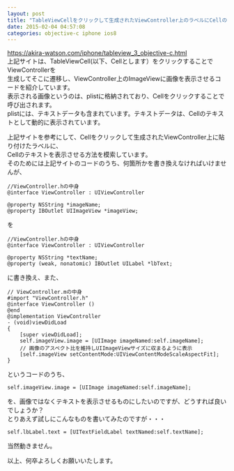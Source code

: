 ```yaml
---
layout: post
title: "TableViewCellをクリックして生成されたViewController上のラベルにCellのテキストを表示させる方法"
date: 2015-02-04 04:57:08
categories: objective-c iphone ios8
---
```

<p><a href="https://akira-watson.com/iphone/tableview_3_objective-c.html" rel="nofollow">https://akira-watson.com/iphone/tableview_3_objective-c.html</a> <br>
上記サイトは、TableViewCell(以下、Cellとします）をクリックすることでViewControllerを <br>
生成してそこに遷移し、ViewController上のImageViewに画像を表示させるコードを紹介しています。 <br>
表示される画像というのは、plistに格納されており、Cellをクリックすることで呼び出されます。 <br>
plistには、テキストデータも含まれています。テキストデータは、Cellのテキストとして動的に表示されています。 </p>

<p>上記サイトを参考にして、Cellをクリックして生成されたViewController上に貼り付けたラベルに、 <br>
Cellのテキストを表示させる方法を模索しています。 <br>
そのためには上記サイトのコードのうち、何箇所かを書き換えなければいけませんが、 </p>

<pre><code>//ViewController.hの中身
@interface ViewController : UIViewController

@property NSString *imageName;
@property IBOutlet UIImageView *imageView;
</code></pre>

<p>を </p>

<pre><code>//ViewController.hの中身
@interface ViewController : UIViewController

@property NSString *textName;
@property (weak, nonatomic) IBOutlet UILabel *lbText;
</code></pre>

<p>に書き換え、また、 </p>

<pre><code>// ViewController.mの中身
#import "ViewController.h"
@interface ViewController ()
@end
@implementation ViewController
- (void)viewDidLoad
{
    [super viewDidLoad];
    self.imageView.image = [UIImage imageNamed:self.imageName];
    // 画像のアスペクト比を維持しUIImageViewサイズに収まるように表示
    [self.imageView setContentMode:UIViewContentModeScaleAspectFit];
}
</code></pre>

<p>というコードのうち、 </p>

<pre><code>self.imageView.image = [UIImage imageNamed:self.imageName];
</code></pre>

<p>を、画像ではなくテキストを表示させるものにしたいのですが、どうすれば良いでしょうか？<br>
とりあえず試しにこんなものを書いてみたのですが・・・ </p>

<pre><code>self.lbLabel.text = [UITextFieldLabel textNamed:self.textName];
</code></pre>

<p>当然動きません。 </p>

<p>以上、何卒よろしくお願いいたします。</p>
